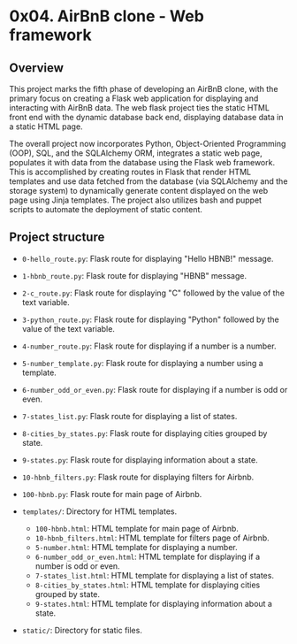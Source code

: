 # 0x04. AirBnB clone - Web framework

## Overview

This project marks the fifth phase of developing an AirBnB clone, with the primary focus on creating a Flask web application for displaying and interacting with AirBnB data. The web flask project ties the static HTML front end with the dynamic database back end, displaying database data in a static HTML page.

The overall project now incorporates Python, Object-Oriented Programming (OOP), SQL, and the SQLAlchemy ORM, integrates a static web page, populates it with data from the database using the Flask web framework. This is accomplished by creating routes in Flask that render HTML templates and use data fetched from the database (via SQLAlchemy and the storage system) to dynamically generate content displayed on the web page using Jinja templates. The project also utilizes bash and puppet scripts to automate the deployment of static content.

## Project structure

- `0-hello_route.py`: Flask route for displaying "Hello HBNB!" message.
- `1-hbnb_route.py`: Flask route for displaying "HBNB" message.
- `2-c_route.py`: Flask route for displaying "C" followed by the value of the text variable.
- `3-python_route.py`: Flask route for displaying "Python" followed by the value of the text variable.
- `4-number_route.py`: Flask route for displaying if a number is a number.
- `5-number_template.py`: Flask route for displaying a number using a template.
- `6-number_odd_or_even.py`: Flask route for displaying if a number is odd or even.
- `7-states_list.py`: Flask route for displaying a list of states.
- `8-cities_by_states.py`: Flask route for displaying cities grouped by state.
- `9-states.py`: Flask route for displaying information about a state.
- `10-hbnb_filters.py`: Flask route for displaying filters for Airbnb.
- `100-hbnb.py`: Flask route for main page of Airbnb.


- `templates/`: Directory for HTML templates.
  - `100-hbnb.html`: HTML template for main page of Airbnb.
  - `10-hbnb_filters.html`: HTML template for filters page of Airbnb.
  - `5-number.html`: HTML template for displaying a number.
  - `6-number_odd_or_even.html`: HTML template for displaying if a number is odd or even.
  - `7-states_list.html`: HTML template for displaying a list of states.
  - `8-cities_by_states.html`: HTML template for displaying cities grouped by state.
  - `9-states.html`: HTML template for displaying information about a state.


- `static/`: Directory for static files.

